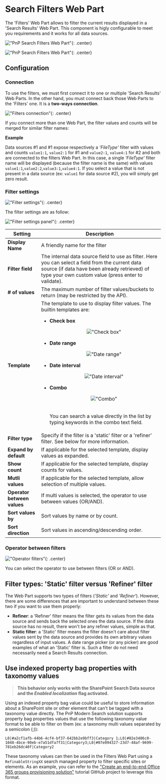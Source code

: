 # Search Filters Web Part

The 'Filters' Web Part allows to filter the current results displayed in a 'Search Results' Web Part. This component is higly configurable to meet you requirements and it works for all data sources.

!["PnP Search Filters Web Part"](../../assets/webparts/search-filters/search_filters_wp_picker.png){: .center}

!["PnP Search Filters Web Part"](../../assets/webparts/search-filters/search_filters_wp_default.png){: .center}

## Configuration

### Connection

To use the filters, we must first connect it to one or multiple 'Search Results' Web Parts. In the other hand, you must connect back those Web Parts to the 'Filters' one. It is a **two-ways connection**.

!["Filters connection"](../../assets/webparts/search-filters/wp_connection.png){: .center}

If you connect more than one Web Part, the filter values and counts will be merged for similar filter names:

**Example**

Data sources #1 and #1 expose respectively a _'FileType'_ filter with values and counts `value1:1`, `value2:1` for #1 and `value2:1`, `value4:1` for #2 and both are connected to the filters Web Part. In this case, a single _'FileType'_ filter name will be displayed (because the filter name is the same) with values `value1:1`,`value2:2`,`value3:1`,`value4:1`. If you select a value that is not present in a data source (ex: `value1` for data source #2), you will simply get zero result.

### Filter settings

!["Filter settings"](../../assets/webparts/search-filters/filter_settings.png){: .center}

The filter settings are as follow:

!["Filter settings panel"](../../assets/webparts/search-filters/filter_settings_panel.png){: .center}

| **Setting** | **Description** |
|------------|-----------------|
| **Display Name** | A friendly name for the filter |
| **Filter field** | The internal data source field to use as filter. Here you can select a field from the current data source (if data have been already retrieved) of type your own custom value (press enter to validate).
| **# of values** | The maximum number of filter values/buckets to return (may be restricted by the API).
| **Template** | The template to use to display filter values. The builtin templates are: </br><ul><li>**Check box** <p align="center">!["Check box"](../../assets/webparts/search-filters/checkbox_template.png)</p></li><li>**Date range** <p align="center">!["Date range"](../../assets/webparts/search-filters/daterange_template.png)</p></li><li>**Date interval** <p align="center">!["Date interval"](../../assets/webparts/search-filters/dateinterval_template.png)</p></li><li>**Combo** <p align="center">!["Combo"](../../assets/webparts/search-filters/combo_template.png)</p></br> You can search a value directly in the list by typing keywords in the combo text field.</li></ul>
| **Filter type** | Specify if the filter is a 'static' filter or a 'refiner' filter. See below for more information.
| **Expand by default** | If applicable for the selected template, display values as expanded.
| **Show count** | If applicable for the selected template, display counts for values.
| **Mutli values** | If applicable for the selected template, allow selection of multiple values.
| **Operator between values** | If multi values is selected, the operator to use between values (OR/AND).
| **Sort values by** | Sort values by name or by count.
| **Sort direction** | Sort values in ascending/descending order.

### Operator between filters

!["Operator filters"](../../assets/webparts/search-filters/operator_filters.png){: .center}

You can select the operator to use between filters (OR or AND).

## Filter types: 'Static' filter versus 'Refiner' filter

The Web Part supports two types of filters (_'Static'_ and _'Refiner'_). However, there are some differences that are important to understand between these two if you want to use them properly:

- **Refiner**: a 'Refiner' filter means the filter gets its values from the data source and sends back the selected ones the data source. If the data source has no result, there won't be any refiner values, simple as that.
- **Static filter**: a 'Static' filter means the filter doesn't care about filter values sent by the data source and provides its own arbitrary values regardless of input values. A date range picker (or any picker) are good examples of what an 'Static' filter is. Such a filter do not need necessarily need a Search Results connection.

## Use indexed property bag properties with taxonomy values

> **This behavior only works with the SharePoint Search Data source and the _Enabled localization_ flag activated.**

Using an indexed property bag value could be useful to store information about a SharePoint site or other element that can't be tagged with a taxonomy value directly. The PnP Modern Search solution supports property bag properties values that use the following taxonomy value format to be able to filter on them (ex: a taxonomy multi values separated by a semicolon (;)):

`L0|#a2cf1afb-44b6-4cf4-bf37-642bb2e9bff3|Category 1;L0|#02e3406c0-1048-4bce-90eb-e7a51dfa7f31|Category3;L0|#07e094327-23d7-48af-9699-781eb26dc40f|Category2`

These taxonomy values can then be used in the Filters Web Part using a `RefinableStringXX` search managed property to filter specific sites or elements. As an example, you can refer to the ["Create an end-to-end Office 365 groups provisioning solution"](https://github.com/pnp/tutorial-workspace-provisioning) tutorial GitHub project to leverage this format.
